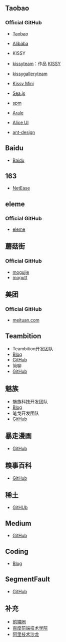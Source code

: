 ## Taobao
### Official GitHub
- [Taobao](https://github.com/taobao)
- [Alibaba](https://github.com/alibaba)

- KISSY
 - [kissyteam](https://github.com/kissyteam)：作品 [KISSY](https://github.com/kissyteam/kissy)
 - [kissygalleryteam](https://github.com/kissygalleryteam)
 - [Kissy Mini](https://github.com/kissymini/kissymini.github.io)
- [Sea.js](https://github.com/seajs)
- [spm](https://github.com/spmjs/spm)
- [Arale](https://github.com/aralejs)
- [Alice UI](https://github.com/aliceui)
- [ant-design](https://github.com/ant-design)

## Baidu
- [Baidu](https://github.com/baidu)

## 163
- [NetEase](https://github.com/NetEase)

## eleme
### Official GitHub
- [eleme](https://github.com/eleme)

## 蘑菇街
### Official GitHub
- [mogujie](https://github.com/mogujie)
- [mogutt](https://github.com/mogutt)

## 美团
### Official GitHub
- [meituan.com](https://github.com/meituan)

## Teambition
- Teambition开发团队
 - [Blog](https://www.teambition.com/developer/blog)
 - [GitHub](https://github.com/teambition)
- 简聊
 - [GitHub](https://github.com/jianliaoim)

## 魅族
- 魅族科技开发团队
 - [Blog](https://segmentfault.com/blog/meizu)
- 笔戈开发团队
 - [GitHub](https://github.com/bigertech)

## 暴走漫画
- [GitHub](https://github.com/baozoumanhua)

## 糗事百科
- [GitHub](https://github.com/qiushibaike)

## 稀土
- [GitHUb](https://github.com/xitu)

## Medium
- [GitHub](https://github.com/Medium/)

## Coding
- [Blog](https://blog.coding.net/technology/blogs)

## SegmentFault
- [GitHub](https://github.com/SegmentFault)

## 补充
- [前端圈](http://www.fequan.com/)
- [百度前端技术学院](http://ife.baidu.com/task/all)
- [阿里技术沙龙](http://club.alibabatech.org/index.htm)
